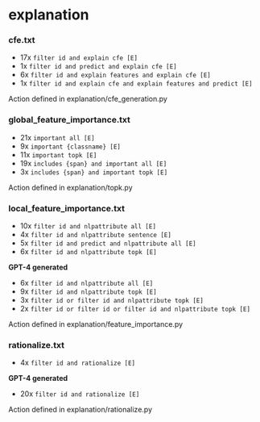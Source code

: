 # explanation

### cfe.txt
* 17x `filter id and explain cfe [E]`
* 1x `filter id and predict and explain cfe [E]`
* 6x `filter id and explain features and explain cfe [E]`
* 1x `filter id and explain cfe and explain features and predict [E]`

Action defined in explanation/cfe_generation.py


### global_feature_importance.txt
* 21x `important all [E]`
* 9x `important {classname} [E]`
* 11x `important topk [E]`
* 19x `includes {span} and important all [E]`
* 3x `includes {span} and important topk [E]`

Action defined in explanation/topk.py

### local_feature_importance.txt
* 10x `filter id and nlpattribute all [E]`
* 4x `filter id and nlpattribute sentence [E]`
* 5x `filter id and predict and nlpattribute all [E]`
* 6x `filter id and nlpattribute topk [E]`

**GPT-4 generated**
* 6x `filter id and nlpattribute all [E]`
* 9x `filter id and nlpattribute topk [E]`
* 3x `filter id or filter id and nlpattribute topk [E]`
* 2x `filter id or filter id or filter id and nlpattribute topk [E]`

Action defined in explanation/feature_importance.py

### rationalize.txt
* 4x `filter id and rationalize [E]`

**GPT-4 generated**
* 20x `filter id and rationalize [E]`

Action defined in explanation/rationalize.py
